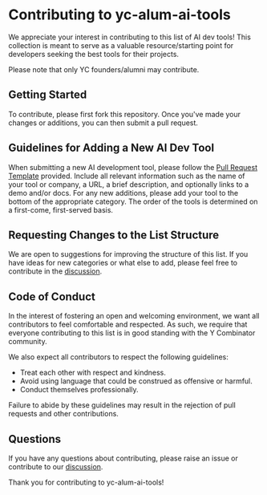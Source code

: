 # Contributing to yc-alum-ai-tools

We appreciate your interest in contributing to this list of AI dev tools! This collection is meant to serve as a valuable resource/starting point for developers seeking the best tools for their projects.

Please note that only YC founders/alumni may contribute.

## Getting Started

To contribute, please first fork this repository. Once you've made your changes or additions, you can then submit a pull request.

## Guidelines for Adding a New AI Dev Tool

When submitting a new AI development tool, please follow the [Pull Request Template](https://github.com/sidhq/yc-alum-ai-tools/blob/main/.github/PULL_REQUEST_TEMPLATE.md) provided. Include all relevant information such as the name of your tool or company, a URL, a brief description, and optionally links to a demo and/or docs. For any new additions, please add your tool to the bottom of the appropriate category. The order of the tools is determined on a first-come, first-served basis.

## Requesting Changes to the List Structure

We are open to suggestions for improving the structure of this list. If you have ideas for new categories or what else to add, please feel free to contribute in the [discussion](https://github.com/sidhq/yc-alum-ai-tools/discussions).

## Code of Conduct

In the interest of fostering an open and welcoming environment, we want all contributors to feel comfortable and respected. As such, we require that everyone contributing to this list is in good standing with the Y Combinator community.

We also expect all contributors to respect the following guidelines:

- Treat each other with respect and kindness.
- Avoid using language that could be construed as offensive or harmful.
- Conduct themselves professionally.

Failure to abide by these guidelines may result in the rejection of pull requests and other contributions.

## Questions

If you have any questions about contributing, please raise an issue or contribute to our [discussion](https://github.com/sidhq/yc-alum-ai-tools/discussions).

Thank you for contributing to yc-alum-ai-tools!

